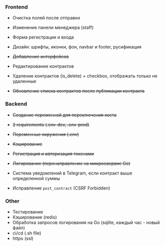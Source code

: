 ### Frontend

- Очистка полей после отправки
- Изменение панели менеджера (staff)
- Форма регистрации и входа
- Дизайн: шрифты, иконки, фон, navbar и footer, русификация

- ~~Добавление интерфейсов~~
- Редактирование контрактов
- Удаление контрактов (is_delete) + checkbox, отображать только не удаленные
- ~~Обновление списка контрактов после публикации контракта~~

### Backend

- ~~Создание переменной для переключения хоста~~
- ~~2 requirements (.env-dev, .env-prod)~~
- ~~Переменные окружения (.env)~~
- ~~Кэширование~~

- ~~Регистрация и авторизация токенами~~
- ~~Логирование (перенаправление на микросвервис Go)~~
- Система уведомлений в Telegram, если контракт выше определенной суммы

- Исправление `post_contract` (CSRF Forbidden)

### Other

- Тестирование
- Кэширование (redis)
- Обработка запросов логирования на Go (sqlite, каждый час - новый файл)
- ci/cd (.sh file)
- https (ssl)
